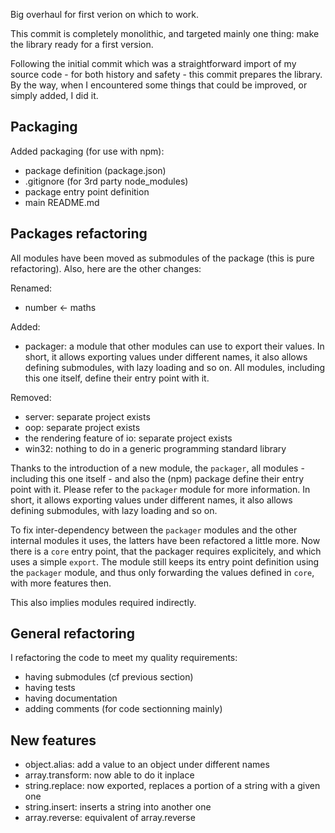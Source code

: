 Big overhaul for first verion on which to work.



This commit is completely monolithic, and targeted mainly one thing: make the library ready for a first version.

Following the initial commit which was a straightforward import of my source code - for both history and safety - this commit prepares the library. By the way, when I encountered some things that could be improved, or simply added, I did it.

## Packaging

Added packaging (for use with npm):

- package definition (package.json)
- .gitignore (for 3rd party node_modules)
- package entry point definition
- main README.md

## Packages refactoring

All modules have been moved as submodules of the package (this is pure refactoring). Also, here are the other changes:

Renamed:

- number <- maths

Added:

- packager: a module that other modules can use to export their values. In short, it allows exporting values under different names, it also allows defining submodules, with lazy loading and so on. All modules, including this one itself, define their entry point with it.

Removed:

- server: separate project exists
- oop: separate project exists
- the rendering feature of io: separate project exists
- win32: nothing to do in a generic programming standard library

Thanks to the introduction of a new module, the `packager`, all modules - including this one itself - and also the (npm) package define their entry point with it. Please refer to the `packager` module for more information. In short, it allows exporting values under different names, it also allows defining submodules, with lazy loading and so on.

To fix inter-dependency between the `packager` modules and the other internal modules it uses, the latters have been refactored a little more. Now there is a `core` entry point, that the packager requires explicitely, and which uses a simple `export`. The module still keeps its entry point definition using the `packager` module, and thus only forwarding the values defined in `core`, with more features then.

This also implies modules required indirectly.

## General refactoring

I refactoring the code to meet my quality requirements:

- having submodules (cf previous section)
- having tests
- having documentation
- adding comments (for code sectionning mainly)

## New features

- object.alias: add a value to an object under different names
- array.transform: now able to do it inplace
- string.replace: now exported, replaces a portion of a string with a given one
- string.insert: inserts a string into another one
- array.reverse: equivalent of array.reverse
